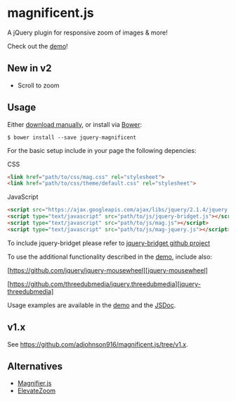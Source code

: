 # magnificent.js

A jQuery plugin for responsive zoom of images & more!

Check out the [demo][mag-demo]!


## New in v2

* Scroll to zoom

## Usage

Either [download manually](https://github.com/adjohnson916/magnificent.js/releases), or install via [Bower][bower]:
```
$ bower install --save jquery-magnificent
```

For the basic setup include in your page the following depencies:

CSS
```html
<link href="path/to/css/mag.css" rel="stylesheet">
<link href="path/to/css/theme/default.css" rel="stylesheet">
```

JavaScript
```html
<script src="https://ajax.googleapis.com/ajax/libs/jquery/2.1.4/jquery.min.js"></script>
<script type="text/javascript" src="path/to/js/jquery-bridget.js"></script>
<script type="text/javascript" src="path/to/js/mag.js"></script>
<script type="text/javascript" src="path/to/js/mag-jquery.js"></script>
```
To include jquery-bridget please refer to [jquery-bridget github project][jquery-bridget]

To use the additional functionality described in the [demo][mag-demo], include also:

[https://github.com/jquery/jquery-mousewheel][jquery-mousewheel]

[https://github.com/threedubmedia/jquery.threedubmedia][jquery-threedubmedia]

Usage examples are available in the [demo][mag-demo] and the [JSDoc][mag-jsdoc].

## v1.x

See https://github.com/adjohnson916/magnificent.js/tree/v1.x.


## Alternatives

* [Magnifier.js]
* [ElevateZoom]

[mag-demo]: http://andrz.me/magnificent.js/examples/demo/
[mag-jsdoc]: http://andrz.me/magnificent.js/doc/
[bower]: http://bower.io/ 
[Magnifier.js]: http://mark-rolich.github.io/Magnifier.js/
[ElevateZoom]: http://www.elevateweb.co.uk/image-zoom
[jquery-bridget]: https://github.com/desandro/jquery-bridget
[jquery-mousewheel]: https://github.com/jquery/jquery-mousewheel
[jquery-threedubmedia]: https://github.com/threedubmedia/jquery.threedubmedia
